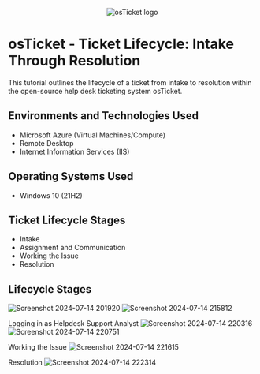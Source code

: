 <p align="center">
<img src="https://i.imgur.com/Clzj7Xs.png" alt="osTicket logo"/>
</p>

<h1>osTicket - Ticket Lifecycle: Intake Through Resolution</h1>
This tutorial outlines the lifecycle of a ticket from intake to resolution within the open-source help desk ticketing system osTicket.<br />



<h2>Environments and Technologies Used</h2>

- Microsoft Azure (Virtual Machines/Compute)
- Remote Desktop
- Internet Information Services (IIS)

<h2>Operating Systems Used </h2>

- Windows 10</b> (21H2)

<h2>Ticket Lifecycle Stages</h2>

- Intake
- Assignment and Communication
- Working the Issue
- Resolution

<h2>Lifecycle Stages</h2>

![Screenshot 2024-07-14 201920](https://github.com/user-attachments/assets/6d7b4b46-270c-498f-a5dc-7ed3e8dd0882)
![Screenshot 2024-07-14 215812](https://github.com/user-attachments/assets/a0055c8c-873d-4006-a88e-966ef7962d40)

Logging in as Helpdesk Support Analyst
![Screenshot 2024-07-14 220316](https://github.com/user-attachments/assets/43dad4b1-26f0-4c3f-b03c-51b699fc44a9)
![Screenshot 2024-07-14 220751](https://github.com/user-attachments/assets/25f05d92-44ff-420d-ac12-e4c80ac8589d)

Working the Issue
![Screenshot 2024-07-14 221615](https://github.com/user-attachments/assets/e0f4c8e8-e361-4c50-8de4-082ab84465a5)

Resolution
![Screenshot 2024-07-14 222314](https://github.com/user-attachments/assets/858a6ea4-e7f0-4970-aa69-5282f299dcbe)











